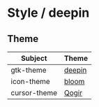 

# Style / deepin


## Theme

| Subject | Theme |
| --- | --- |
| gtk-theme | [deepin](https://github.com/linuxdeepin/deepin-gtk-theme) |
| icon-theme | [bloom](https://github.com/linuxdeepin/deepin-icon-theme) |
| cursor-theme | [Qogir](https://github.com/vinceliuice/Qogir-icon-theme/tree/master/src/cursors) |
